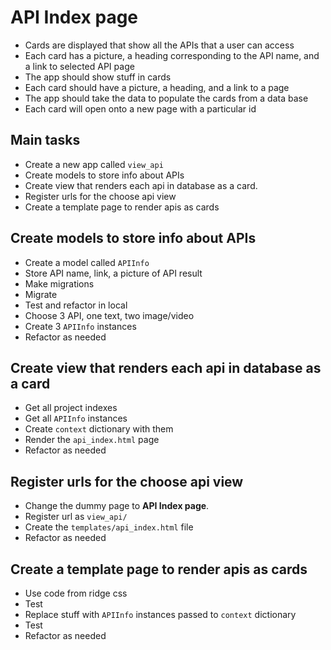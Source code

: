 # API Index page

- Cards are displayed that show all the APIs that a user can access
- Each card has a picture, a heading corresponding to the API name, and a link to selected API page
- The app should show stuff in cards
- Each card should have a picture, a heading, and a link to a page
- The app should take the data to populate the cards from a data base
- Each card will open onto a new page with a particular id

## Main tasks

- Create a new app called `view_api`
- Create models to store info about APIs
- Create view that renders each api in database as a card.
- Register urls for the choose api view
- Create a template page to render apis as cards

## Create models to store info about APIs

- Create a model called `APIInfo`
- Store API name, link, a picture of API result
- Make migrations
- Migrate
- Test and refactor in local
- Choose 3 API, one text, two image/video
- Create 3 `APIInfo` instances
- Refactor as needed

## Create view that renders each api in database as a card

- Get all project indexes
- Get all `APIInfo` instances
- Create `context` dictionary with them
- Render the `api_index.html` page
- Refactor as needed

## Register urls for the choose api view

- Change the dummy page to **API Index page**.
- Register url as `view_api/`
- Create the `templates/api_index.html` file
- Refactor as needed

## Create a template page to render apis as cards

- Use code from ridge css
- Test
- Replace stuff with `APIInfo` instances passed to `context` dictionary
- Test
- Refactor as needed
